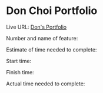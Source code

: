 # Don Choi Portfolio

Live URL: [Don's Portfolio](https://donsportfolio.netlify.app/)  

Number and name of feature: 

Estimate of time needed to complete: 

Start time: 

Finish time: 

Actual time needed to complete: 
